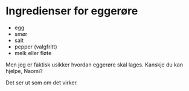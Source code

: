# Ingredienser for eggerøre

- egg
- smør
- salt
- pepper (valgfritt)
- melk eller fløte

Men jeg er faktisk usikker hvordan eggerøre skal lages.  Kanskje du kan hjelpe, Naomi?

Det ser ut som om det virker.
